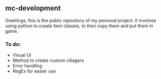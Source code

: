 ## mc-development

Greetings, this is the public repository of my personal project.
It involves using python to create item classes, to then copy them and put them in game.

###  To do:
- Visual UI
- Method to create custom villagers
- Error handling
- RegEx for easier use